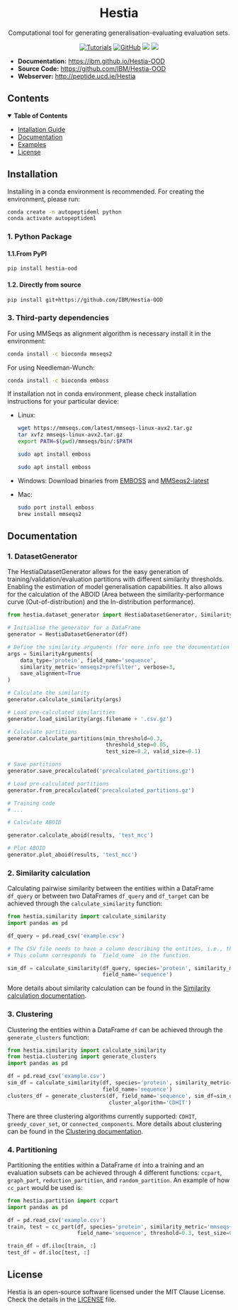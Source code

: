 <div align="center">
  <h1>Hestia</h1>

  <p>Computational tool for generating generalisation-evaluating evaluation sets.</p>
  
  <a href="https://ibm.github.io/Hestia-OOD/"><img alt="Tutorials" src="https://img.shields.io/badge/docs-tutorials-green" /></a>
  <a href="https://github.com/IBM/Hestia-OOD/blob/main/LICENSE"><img alt="GitHub" src="https://img.shields.io/github/license/IBM/Hestia-OOD" /></a>
  <a href="https://pypi.org/project/hestia-ood/"><img src="https://img.shields.io/pypi/v/hestia-ood" /></a>
  <a href="https://pypi.org/project/hestia-ood/"><img src="https://img.shields.io/pypi/dm/hestia-ood" /></a>

</div>

- **Documentation:**  <a href="https://ibm.github.io/Hestia-OOD/" target="_blank">https://ibm.github.io/Hestia-OOD</a>
- **Source Code:** <a href="https://github.com/IBM/Hestia-OOD" target="_blank">https://github.com/IBM/Hestia-OOD</a>
- **Webserver:** <a href="http://peptide.ucd.ie/Hestia" target="_blank">http://peptide.ucd.ie/Hestia</a>

## Contents

<details open markdown="1"><summary><b>Table of Contents</b></summary>

- [Intallation Guide](#installation)
- [Documentation](#documentation)
- [Examples](#examples)
- [License](#license)
 </details>


 ## Installation <a name="installation"></a>

Installing in a conda environment is recommended. For creating the environment, please run:

```bash
conda create -n autopeptideml python
conda activate autopeptideml
```

### 1. Python Package

#### 1.1.From PyPI


```bash
pip install hestia-ood
```

#### 1.2. Directly from source

```bash
pip install git+https://github.com/IBM/Hestia-OOD
```

### 3. Third-party dependencies

For using MMSeqs as alignment algorithm is necessary install it in the environment:

```bash 
conda install -c bioconda mmseqs2
```

For using Needleman-Wunch:

```bash
conda install -c bioconda emboss
```

If installation not in conda environment, please check installation instructions for your particular device:

- Linux:
  ```bash
  wget https://mmseqs.com/latest/mmseqs-linux-avx2.tar.gz
  tar xvfz mmseqs-linux-avx2.tar.gz
  export PATH=$(pwd)/mmseqs/bin/:$PATH
  ```

  ```bash
  sudo apt install emboss
  ```

  ```bash
  sudo apt install emboss
  ```

- Windows: Download binaries from [EMBOSS](https://emboss.sourceforge.net/download/) and [MMSeqs2-latest](https://mmseqs.com/latest/mmseqs-win64.zip)

- Mac:
  ```bash
  sudo port install emboss
  brew install mmseqs2
  ```

## Documentation <a name="documentation"></a>

### 1. DatasetGenerator

The HestiaDatasetGenerator allows for the easy generation of training/validation/evaluation partitions with different similarity thresholds. Enabling the estimation of model generalisation capabilities. It also allows for the calculation of the ABOID (Area between the similarity-performance curve (Out-of-distribution) and the In-distribution performance).

```python
from hestia.dataset_generator import HestiaDatasetGenerator, SimilarityArguments

# Initialise the generator for a DataFrame
generator = HestiaDatasetGenerator(df)

# Define the similarity arguments (for more info see the documentation page https://ibm.github.io/Hestia-OOD/datasetgenerator)
args = SimilarityArguments(
    data_type='protein', field_name='sequence',
    similarity_metric='mmseqs2+prefilter', verbose=3,
    save_alignment=True
)

# Calculate the similarity
generator.calculate_similarity(args)

# Load pre-calculated similarities
generator.load_similarity(args.filename + '.csv.gz')

# Calculate partitions
generator.calculate_partitions(min_threshold=0.3,
                               threshold_step=0.05,
                               test_size=0.2, valid_size=0.1)

# Save partitions
generator.save_precalculated('precalculated_partitions.gz')

# Load pre-calculated partitions
generator.from_precalculated('precalculated_partitions.gz')

# Training code
# ...

# Calculate ABOID

generator.calculate_aboid(results, 'test_mcc')

# Plot ABOID
generator.plot_aboid(results, 'test_mcc')
```

### 2. Similarity calculation

Calculating pairwise similarity between the entities within a DataFrame `df_query` or between two DataFrames `df_query` and `df_target` can be achieved through the `calculate_similarity` function:

```python
from hestia.similarity import calculate_similarity
import pandas as pd

df_query = pd.read_csv('example.csv')

# The CSV file needs to have a column describing the entities, i.e., their sequence, their SMILES, or a path to their PDB structure.
# This column corresponds to `field_name` in the function.

sim_df = calculate_similarity(df_query, species='protein', similarity_metric='mmseqs+prefilter',
                              field_name='sequence')
```

More details about similarity calculation can be found in the [Similarity calculation documentation](https://ibm.github.io/Hestia-OOD/similarity/).

### 3. Clustering

Clustering the entities within a DataFrame `df` can be achieved through the `generate_clusters` function:

```python
from hestia.similarity import calculate_similarity
from hestia.clustering import generate_clusters
import pandas as pd

df = pd.read_csv('example.csv')
sim_df = calculate_similarity(df, species='protein', similarity_metric='mmseqs+prefilter',
                              field_name='sequence')
clusters_df = generate_clusters(df, field_name='sequence', sim_df=sim_df,
                                cluster_algorithm='CDHIT')
```

There are three clustering algorithms currently supported: `CDHIT`, `greedy_cover_set`, or `connected_components`. More details about clustering can be found in the [Clustering documentation](https://ibm.github.io/Hestia-OOD/clustering/).


### 4. Partitioning

Partitioning the entities within a DataFrame `df` into a training and an evaluation subsets can be achieved through 4 different functions: `ccpart`, `graph_part`, `reduction_partition`, and `random_partition`. An example of how `cc_part` would be used is:

```python
from hestia.partition import ccpart
import pandas as pd

df = pd.read_csv('example.csv')
train, test = cc_part(df, species='protein', similarity_metric='mmseqs+prefilter',
                      field_name='sequence', threshold=0.3, test_size=0.2)

train_df = df.iloc[train, :]
test_df = df.iloc[test, :]
```

License <a name="license"></a>
-------
Hestia is an open-source software licensed under the MIT Clause License. Check the details in the [LICENSE](https://github.com/IBM/Hestia/blob/master/LICENSE) file.

